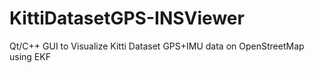 # KittiDatasetGPS-INSViewer
Qt/C++ GUI to Visualize Kitti Dataset GPS+IMU data on OpenStreetMap using EKF


